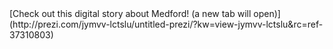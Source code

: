 <div class='resource-external'>
[Check out this digital story about Medford! (a new tab will open)](http://prezi.com/jymvv-lctslu/untitled-prezi/?kw=view-jymvv-lctslu&rc=ref-37310803)
</div>
